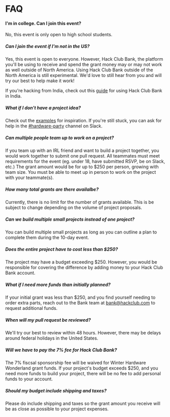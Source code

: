 # FAQ

#### I'm in college. Can I join this event? 

No, this event is only open to high school students.

##### Can I join the event if I'm not in the US?

Yes, this event is open to everyone. However, Hack Club Bank, the platform you'll be using to receive and spend the grant money may or may not work as well outside of North America. Using Hack Club Bank outside of the North America is still experimental. We'd love to still hear from you and will try our best to help make it work!

If you're hacking from India, check out this [guide](/india.md) for using Hack Club Bank in India.

##### What if I don't have a project idea?

Check out the [examples](/examples) for inspiration. If you're still stuck, you can ask for help in the [#hardware-party](https://hackclub.slack.com/archives/C0168BR5PDE) channel on Slack.

##### Can multiple people team up to work on a project?

If you team up with an IRL friend and want to build a project together, you would work together to submit one pull request. All teammates must meet requirements for the event (eg. under 18, have submitted RSVP, be on Slack, etc.) The grant amount would be for up to $250 per person, growing with team size. You must be able to meet up in person to work on the project with your teammate(s).

##### How many total grants are there availalbe?

Currently, there is no limit for the number of grants available. This is be subject to change depending on the volume of project proposals.

##### Can we build multiple small projects instead of one project?

You can build multiple small projects as long as you can outline a plan to complete them during the 10-day event.

##### Does the entire project have to cost less than $250?

The project may have a budget exceeding $250. However, you would be responsible for covering the difference by adding money to your Hack Club Bank account.

##### What if I need more funds than initially planned?

If your initial grant was less than $250, and you find yourself needing to order extra parts, reach out to the Bank team at bank@hackclub.com to request additional funds.

##### When will my pull request be reviewed?

We'll try our best to review within 48 hours. However, there may be delays around federal holidays in the United States.

##### Will we have to pay the 7% fee for Hack Club Bank?

The 7% fiscsal sponsorship fee will be waived for Winter Hardware Wonderland grant funds. If your project's budget exceeds $250, and you need more funds to build your project, there will be no fee to add personal funds to your account.

##### Should my budget include shipping and taxes?

Please do include shipping and taxes so the grant amount you receive will be as close as possible to your project expenses.
